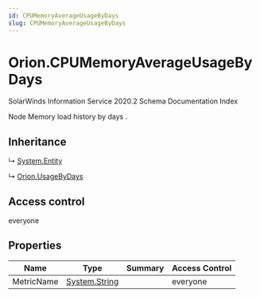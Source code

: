 ```yaml
---
id: CPUMemoryAverageUsageByDays
slug: CPUMemoryAverageUsageByDays
---
```


# Orion.CPUMemoryAverageUsageByDays

SolarWinds Information Service 2020.2 Schema Documentation Index

Node Memory load history by days .

## Inheritance

↳ [System.Entity](./../System/Entity)

↳ [Orion.UsageByDays](./../Orion/UsageByDays)

## Access control

everyone

## Properties

| Name | Type | Summary | Access Control |
| ------ | ------ | ------ | ------ |
| MetricName | [System.String](https://docs.microsoft.com/en-us/dotnet/api/system.string) |  | everyone |

